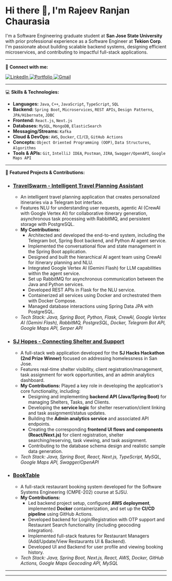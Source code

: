 # Hi there 👋, I'm Rajeev Ranjan Chaurasia

I'm a Software Engineering graduate student at **San Jose State University** with prior professional experience as a Software Engineer at **Tekion Corp**. I'm passionate about building scalable backend systems, designing efficient microservices, and contributing to impactful full-stack applications.

---

🔧 **Connect with me:**

<p align="left">
  <a href="https://www.linkedin.com/in/rajeev-ranjan-chaurasia/" target="_blank">
    <img src="https://img.shields.io/badge/LinkedIn-0077B5?style=for-the-badge&logo=linkedin&logoColor=white" alt="LinkedIn"/>
  </a>
  <a href="https://rajeev-chaurasia.vercel.app/" target="_blank">
    <img src="https://img.shields.io/badge/Portfolio-3423A6?style=for-the-badge&logo=vercel&logoColor=white" alt="Portfolio"/>
  </a>
  <a href="mailto:rajeevchaurasia.dev@gmail.com">
    <img src="https://img.shields.io/badge/Gmail-D14836?style=for-the-badge&logo=gmail&logoColor=white" alt="Gmail"/>
  </a>
</p>

---

💻 **Skills & Technologies:**

* **Languages:** `Java`, `C++`, `JavaScript`, `TypeScript`, `SQL`
* **Backend:** `Spring Boot`, `Microservices`, `REST APIs`, `Design Patterns`, `JPA/Hibernate`, `JDBC`
* **Frontend:** `React.js`, `Next.js`
* **Databases:** `MySQL`, `MongoDB`, `ElasticSearch`
* **Messaging/Streams:** `Kafka`
* **Cloud & DevOps:** `AWS`, `Docker`, `CI/CD`, `GitHub Actions`
* **Concepts:** `Object Oriented Programming (OOP)`, `Data Structures`, `Algorithms`
* **Tools & APIs:** `Git`, `IntelliJ IDEA`, `Postman`, `JIRA`, `Swagger/OpenAPI`, `Google Maps API`

---

🚀 **Featured Projects & Contributions:**

* ### [TravelSwarm - Intelligent Travel Planning Assistant](https://github.com/rajeevchaurasia-sjsu/travel-swarm-app)
    * An intelligent travel planning application that creates personalized itineraries via a Telegram bot interface.
    * Features NLU for understanding user requests, agentic AI (CrewAI with Google Vertex AI) for collaborative itinerary generation, asynchronous task processing with RabbitMQ, and persistent storage with PostgreSQL.
    * **My Contributions:**
        * Architected and developed the end-to-end system, including the Telegram bot, Spring Boot backend, and Python AI agent service.
        * Implemented the conversational flow and state management in the Spring Boot application.
        * Designed and built the hierarchical AI agent team using CrewAI for itinerary planning and NLU.
        * Integrated Google Vertex AI (Gemini Flash) for LLM capabilities within the agent service.
        * Set up RabbitMQ for asynchronous communication between the Java and Python services.
        * Developed REST APIs in Flask for the NLU service.
        * Containerized all services using Docker and orchestrated them with Docker Compose.
        * Managed database interactions using Spring Data JPA with PostgreSQL.
    * *Tech Stack: Java, Spring Boot, Python, Flask, CrewAI, Google Vertex AI (Gemini Flash), RabbitMQ, PostgreSQL, Docker, Telegram Bot API, Google Maps API, Serper API*

* ### [SJ Hopes - Connecting Shelter and Support](https://github.com/rajeev-chaurasia/sj-hopes)
    * A full-stack web application developed for the **SJ Hacks Hackathon (2nd Prize Winner)** focused on addressing homelessness in San Jose.
    * Features real-time shelter visibility, client registration/management, task assignment for work opportunities, and an admin analytics dashboard.
    * **My Contributions:** Played a key role in developing the application's core functionality, including:
        * Designing and implementing **backend API (Java/Spring Boot)** for managing Shelters, Tasks, and Clients.
        * Developing the **service logic** for shelter reservation/client linking and task assignment/status updates.
        * Building the **Admin analytics service** and associated API endpoints.
        * Creating the corresponding **frontend UI flows and components (React/Next.js)** for client registration, shelter searching/reserving, task viewing, and task assignment.
        * Contributing to the database schema design and realistic sample data generation.
    * *Tech Stack: Java, Spring Boot, React, Next.js, TypeScript, MySQL, Google Maps API, Swagger/OpenAPI*

* ### [BookTable](https://github.com/gopinathsjsu/team-project-20201-synergy)
    * A full-stack restaurant booking system developed for the Software Systems Engineering (CMPE-202) course at SJSU.
    * **My Contributions:**
        * Led backend project setup, configured **AWS deployment**, implemented **Docker** containerization, and set up the **CI/CD pipeline** using GitHub Actions.
        * Developed backend for Login/Registration with OTP support and Restaurant Search functionality (including geocoding integration).
        * Implemented full-stack features for Restaurant Managers (Add/Update/View Restaurants UI & Backend).
        * Developed UI and Backend for user profile and viewing booking history.
    * *Tech Stack: Java, Spring Boot, Next.js, React, AWS, Docker, GitHub Actions, Google Maps Geocoding API, MySQL*

---

---
